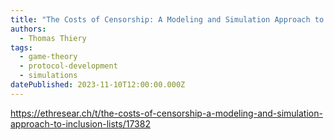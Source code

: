 ```yaml
---
title: "The Costs of Censorship: A Modeling and Simulation Approach to Inclusion Lists"
authors:
  - Thomas Thiery
tags:
  - game-theory
  - protocol-development
  - simulations
datePublished: 2023-11-10T12:00:00.000Z
---
```


<https://ethresear.ch/t/the-costs-of-censorship-a-modeling-and-simulation-approach-to-inclusion-lists/17382>
